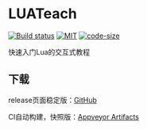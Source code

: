 # LUATeach

[![Build status](https://ci.appveyor.com/api/projects/status/3d5aw4ls82ofc2ei?svg=true)](https://ci.appveyor.com/project/chenxuuu/luateach)
[![MIT](https://img.shields.io/github/license/chenxuuu/luateach)](https://github.com/chenxuuu/luateach/blob/master/LICENSE)
[![code-size](https://img.shields.io/github/languages/code-size/chenxuuu/luateach.svg)](https://github.com/chenxuuu/luateach/archive/master.zip)

快速入门Lua的交互式教程

## 下载

release页面稳定版：[GitHub](https://github.com/chenxuuu/llcom/luateach/latest)

CI自动构建，快照版：[Appveyor Artifacts](https://ci.appveyor.com/project/chenxuuu/luateach/build/artifacts)
